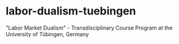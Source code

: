 # labor-dualism-tuebingen
"Labor Market Dualism" - Transdisciplinary Course Program at the University of Tübingen, Germany
